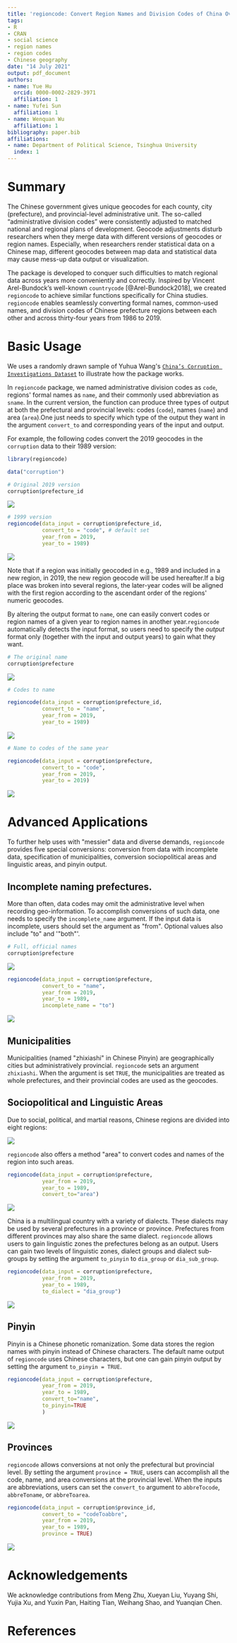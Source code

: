 ```yaml
---
title: 'regioncode: Convert Region Names and Division Codes of China Over Years'
tags:
- R
- CRAN
- social science
- region names
- region codes
- Chinese geography
date: "14 July 2021"
output: pdf_document
authors:
- name: Yue Hu
  orcid: 0000-0002-2829-3971
  affiliation: 1
- name: Yufei Sun
  affiliation: 1
- name: Wenquan Wu
  affiliation: 1
bibliography: paper.bib
affiliations:
- name: Department of Political Science, Tsinghua University
  index: 1
---
```


# Summary

The Chinese government gives unique geocodes for each county, city (prefecture), and provincial-level administrative unit. The so-called “administrative division codes” were consistently adjusted to matched national and regional plans of development. Geocode adjustments disturb researchers when they merge data with different versions of geocodes or region names. Especially, when researchers render statistical data on a Chinese map, different geocodes between map data and statistical data may cause mess-up data output or visualization.

The package is developed to conquer such difficulties to match regional data across years more conveniently and correctly. Inspired by Vincent Arel-Bundock’s well-known `countrycode` [@Arel-Bundock2018], we created `regioncode` to achieve similar functions specifically for China studies. `regioncode` enables seamlessly converting formal names, common-used names, and division codes of Chinese prefecture regions between each other and across thirty-four years from 1986 to 2019.

# Basic Usage

We uses a randomly drawn sample of Yuhua Wang's [`China’s Corruption Investigations Dataset`](https://dataverse.harvard.edu/dataset.xhtml?persistentId=doi:10.7910/DVN/9QZRAD) to illustrate how the package works.

In `regioncode` package, we named administrative division codes as `code`, regions' formal names as `name`, and their commonly used abbreviation as `sname`. In the current version, the function can produce three types of output at both the prefectural and provincial levels: codes (`code`), names (`name`) and area (`area`).One just needs to specify which type of the output they want in the argument `convert_to` and corresponding years of the input and output.

For example, the following codes convert the 2019 geocodes in the `corruption` data to their 1989 version:

```r
library(regioncode)

data("corruption")

# Original 2019 version
corruption$prefecture_id
```

![](https://user-images.githubusercontent.com/39488085/127256350-6e40d218-49f0-4c88-b996-08a375b83fcf.png)

```r
# 1999 version
regioncode(data_input = corruption$prefecture_id, 
           convert_to = "code", # default set
           year_from = 2019,
           year_to = 1989)
```

![](https://user-images.githubusercontent.com/39488085/127259452-0c807d54-dc3a-4aa3-9c5f-48caa53ff2e5.png)

Note that if a region was initially geocoded in e.g., 1989 and included in a new region, in 2019, the new region geocode will be used hereafter.If a big place was broken into several regions, the later-year codes will be aligned with the first region according to the ascendant order of the regions' numeric geocodes.

By altering the output format to `name`, one can easily convert codes or region names of a given year to region names in another year.`regioncode` automatically detects the input format, so users need to specify the *output* format only (together with the input and output years) to gain what they want.

```R
# The original name
corruption$prefecture
```

![](https://user-images.githubusercontent.com/39488085/127256356-768cd2bc-fdf7-43ca-b755-5256264bd57e.png)

```R
# Codes to name

regioncode(data_input = corruption$prefecture_id, 
           convert_to = "name",
           year_from = 2019,
           year_to = 1989)
```

![](https://user-images.githubusercontent.com/39488085/127256360-70c87af1-f180-4eb2-9530-5f167b57d2a9.png)

```R
# Name to codes of the same year

regioncode(data_input = corruption$prefecture, 
           convert_to = "code",
           year_from = 2019,
           year_to = 2019)
```

![](https://user-images.githubusercontent.com/39488085/127256361-ad389b45-a30f-4bba-929d-3024fe608e83.png)

# Advanced Applications

To further help uses with "messier" data and diverse demands, `regioncode` provides five special conversions: conversion from data with incomplete data, specification of municipalities, conversion sociopolitical areas and linguistic areas, and pinyin output.

## Incomplete naming prefectures.

More than often, data codes may omit the administrative level when recording geo-information. To accomplish conversions of such data, one needs to specify the `incomplete_name` argument. If the input data is incomplete, users should set the argument as "from". Optional values also include "to" and '"both"'.

```R
# Full, official names
corruption$prefecture
```

![](https://user-images.githubusercontent.com/39488085/127256365-a8a22896-0527-4877-b756-3536ff62a33f.png)

```R
regioncode(data_input = corruption$prefecture, 
           convert_to = "name",
           year_from = 2019,
           year_to = 1989,
           incomplete_name = "to")
```

![](https://user-images.githubusercontent.com/39488085/127256368-eff66803-3e9f-413f-a623-88f78783a624.png)

## Municipalities

Municipalities (named "zhixiashi" in Chinese Pinyin) are geographically cities but administratively provincial. `regioncode` sets an argument `zhixiashi`. When the argument is set `TRUE`, the municipalities are treated as whole prefectures, and their provincial codes are used as the geocodes.

## Sociopolitical and Linguistic Areas

Due to social, political, and martial reasons, Chinese regions are divided into eight regions:

![](https://user-images.githubusercontent.com/39488085/127285356-fd127c29-0c58-462a-8879-aacea3f8bb50.png)

`regioncode` also offers a method "area" to convert codes and names of the region into such areas.

```R
regioncode(data_input = corruption$prefecture, 
           year_from = 2019,
           year_to = 1989, 
           convert_to="area")
```

![](https://user-images.githubusercontent.com/39488085/127256372-67f37c57-da41-4c0b-9a5a-1da8565fc4b4.png)

China is a multilingual country with a variety of dialects. These dialects may be used by several prefectures in a province or province. Prefectures from different provinces may also share the same dialect. `regioncode` allows users to gain linguistic zones the prefectures belong as an output. Users can gain two levels of linguistic zones, dialect groups and dialect sub-groups by setting the argument `to_pinyin` to `dia_group` or `dia_sub_group`. 

```R
regioncode(data_input = corruption$prefecture, 
           year_from = 2019,
           year_to = 1989,
           to_dialect = "dia_group")
```

![](https://user-images.githubusercontent.com/39488085/127256373-88f4f02e-6653-4971-906a-4f796dab1bb0.png)

## Pinyin

Pinyin is a Chinese phonetic romanization. Some data stores the region names with pinyin instead of Chinese characters. The default name output of `regioncode` uses Chinese characters, but one can gain pinyin output by setting the argument `to_pinyin = TRUE`. 

```R
regioncode(data_input = corruption$prefecture, 
           year_from = 2019,
           year_to = 1989, 
           convert_to="name",
           to_pinyin=TRUE
           )
```

![](https://user-images.githubusercontent.com/39488085/127256378-f5063101-049b-4bf3-abe2-adea2f4ee67e.png)

## Provinces

`regioncode` allows conversions at not only the prefectural but provincial level. By setting the argument `province = TRUE`, users can accomplish all the code, name, and area conversions at the provincial level. When the inputs are abbreviations, users can set the `convert_to` argument to `abbreTocode`, `abbreToname`, or `abbreToarea`. 

```R
regioncode(data_input = corruption$province_id, 
           convert_to = "codeToabbre",
           year_from = 2019,
           year_to = 1989,
           province = TRUE)
```

![](https://user-images.githubusercontent.com/39488085/127256346-72c3b942-fa32-445f-a74e-4a2440e5cb91.png)

# Acknowledgements

We acknowledge contributions from Meng Zhu, Xueyan Liu, Yuyang Shi, Yujia Xu, and Yuxin Pan, Haiting Tian, Weihang Shao, and Yuanqian Chen.

# References
